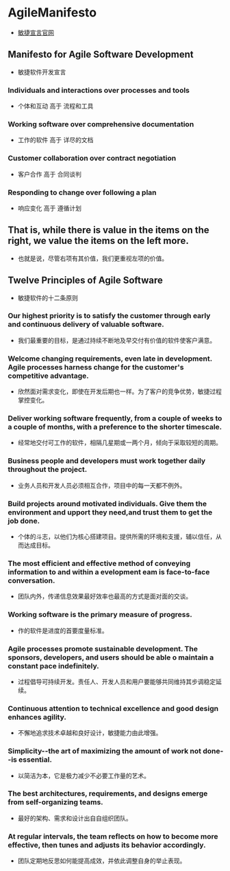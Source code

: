 # AgileManifesto
- [敏捷宣言官网](https://agilemanifesto.org/iso/en/manifesto.html)
## Manifesto for Agile Software Development
- 敏捷软件开发宣言
### Individuals and interactions over processes and tools
- 个体和互动 高于 流程和工具
### Working software over comprehensive documentation
- 工作的软件 高于 详尽的文档
### Customer collaboration over contract negotiation
- 客户合作 高于 合同谈判
### Responding to change over following a plan
- 响应变化 高于 遵循计划
## That is, while there is value in the items on the right, we value the items on the left more.
- 也就是说，尽管右项有其价值，我们更重视左项的价值。

## Twelve Principles of Agile Software
- 敏捷软件的十二条原则
### Our highest priority is to satisfy the customer through early and continuous delivery of valuable software.
- 我们最重要的目标，是通过持续不断地及早交付有价值的软件使客户满意。

### Welcome changing requirements, even late in development. Agile processes harness change for the customer's competitive advantage.
- 欣然面对需求变化，即使在开发后期也一样。为了客户的竞争优势，敏捷过程掌控变化。

### Deliver working software frequently, from a couple of weeks to a couple of months, with a preference to the shorter timescale.
- 经常地交付可工作的软件，相隔几星期或一两个月，倾向于采取较短的周期。

### Business people and developers must work together daily throughout the project.
- 业务人员和开发人员必须相互合作，项目中的每一天都不例外。

### Build projects around motivated individuals. Give them the environment and upport they need,and trust them to get the job done.
- 个体的斗志，以他们为核心搭建项目。提供所需的环境和支援，辅以信任，从而达成目标。

### The most efficient and effective method of conveying information to and within a evelopment eam is face-to-face conversation.
- 团队内外，传递信息效果最好效率也最高的方式是面对面的交谈。

### Working software is the primary measure of progress.
- 作的软件是进度的首要度量标准。

### Agile processes promote sustainable development. The sponsors, developers, and users should be able o maintain a constant pace indefinitely.
- 过程倡导可持续开发。责任人、开发人员和用户要能够共同维持其步调稳定延续。

### Continuous attention to technical excellence and good design enhances agility.
- 不懈地追求技术卓越和良好设计，敏捷能力由此增强。

### Simplicity--the art of maximizing the amount of work not done--is essential.
- 以简洁为本，它是极力减少不必要工作量的艺术。

### The best architectures, requirements, and designs emerge from self-organizing teams.
- 最好的架构、需求和设计出自自组织团队。

### At regular intervals, the team reflects on how to become more effective, then tunes and adjusts its behavior accordingly.
- 团队定期地反思如何能提高成效，并依此调整自身的举止表现。

